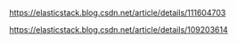 https://elasticstack.blog.csdn.net/article/details/111604703

https://elasticstack.blog.csdn.net/article/details/109203614